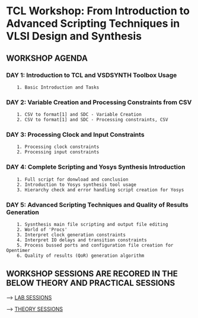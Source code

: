 # TCL Workshop: From Introduction to Advanced Scripting Techniques in VLSI Design and Synthesis

## WORKSHOP AGENDA
### DAY 1: Introduction to TCL and VSDSYNTH Toolbox Usage
        1. Basic Introduction and Tasks
        
### DAY 2: Variable Creation and Processing Constraints from CSV
        1. CSV to format[1] and SDC - Variable Creation
        2. CSV to format[1] and SDC - Processing constraints, CSV
        
### DAY 3: Processing Clock and Input Constraints
        1. Processing clock constraints
        2. Processing input constraints
        
### DAY 4: Complete Scripting and Yosys Synthesis Introduction
        1. Full script for donwload and conclusion
        2. Introduction to Yosys synthesis tool usage
        3. Hierarchy check and error handling script creation for Yosys
        
### DAY 5: Advanced Scripting Techniques and Quality of Results Generation
        1. Sysnthesis main file scripting and output file editing
        2. World of 'Procs'
        3. Interpret clock generation constraints
        4. Interpret IO delays and transition constraints
        5. Process bussed ports and configuration file creation for Opentimer
        6. Quality of results (QoR) generation algorithm

## WORKSHOP SESSIONS ARE RECORED IN THE BELOW THEORY AND PRACTICAL SESSIONS
  
  --> [LAB SESSIONS](https://github.com/prachurjyaghy/TCL_Workshop--From_Basic_to_Advanced_in_VLSI/blob/92e7ffbab09d0f41708c5fe5d602f40404adf337/LAB%20SESSIONS.md)

  --> [THEORY SESSIONS](https://github.com/prachurjyaghy/TCL_Workshop--From_Basic_to_Advanced_in_VLSI/blob/ad7bd34e7ba5bf6005df139d53706318fd3b8288/THEORY%20SESSIONS.md)
        
